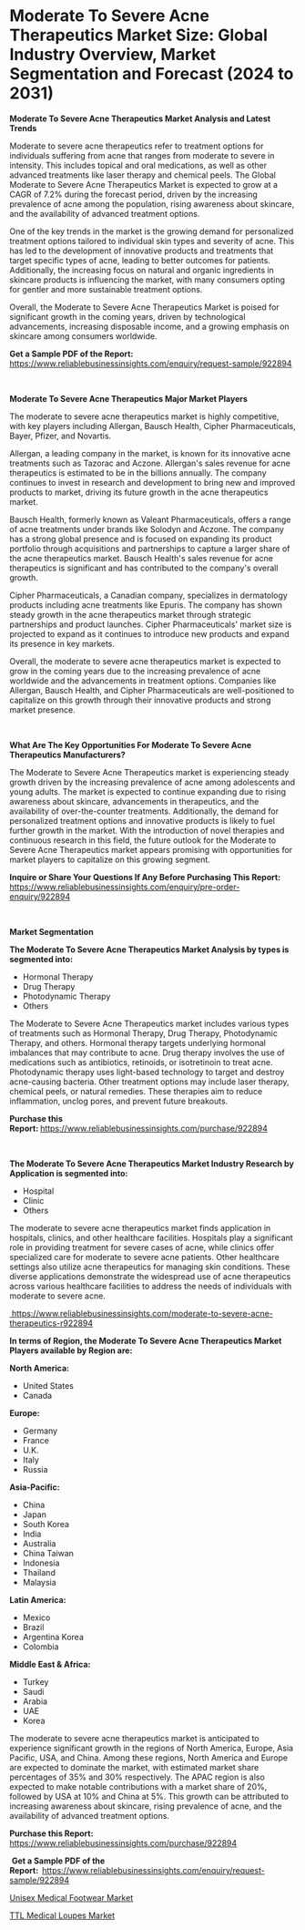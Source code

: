 <p><h1>Moderate To Severe Acne Therapeutics Market Size: Global Industry Overview, Market Segmentation and Forecast (2024 to 2031)</h1></p><p><strong>Moderate To Severe Acne Therapeutics Market Analysis and Latest Trends</strong></p>
<p><p>Moderate to severe acne therapeutics refer to treatment options for individuals suffering from acne that ranges from moderate to severe in intensity. This includes topical and oral medications, as well as other advanced treatments like laser therapy and chemical peels. The Global Moderate to Severe Acne Therapeutics Market is expected to grow at a CAGR of 7.2% during the forecast period, driven by the increasing prevalence of acne among the population, rising awareness about skincare, and the availability of advanced treatment options.</p><p>One of the key trends in the market is the growing demand for personalized treatment options tailored to individual skin types and severity of acne. This has led to the development of innovative products and treatments that target specific types of acne, leading to better outcomes for patients. Additionally, the increasing focus on natural and organic ingredients in skincare products is influencing the market, with many consumers opting for gentler and more sustainable treatment options.</p><p>Overall, the Moderate to Severe Acne Therapeutics Market is poised for significant growth in the coming years, driven by technological advancements, increasing disposable income, and a growing emphasis on skincare among consumers worldwide.</p></p>
<p><strong>Get a Sample PDF of the Report:&nbsp;</strong> <a href="https://www.reliablebusinessinsights.com/enquiry/request-sample/922894">https://www.reliablebusinessinsights.com/enquiry/request-sample/922894</a></p>
<p>&nbsp;</p>
<p><strong>Moderate To Severe Acne Therapeutics Major Market Players</strong></p>
<p><p>The moderate to severe acne therapeutics market is highly competitive, with key players including Allergan, Bausch Health, Cipher Pharmaceuticals, Bayer, Pfizer, and Novartis. </p><p>Allergan, a leading company in the market, is known for its innovative acne treatments such as Tazorac and Aczone. Allergan's sales revenue for acne therapeutics is estimated to be in the billions annually. The company continues to invest in research and development to bring new and improved products to market, driving its future growth in the acne therapeutics market. </p><p>Bausch Health, formerly known as Valeant Pharmaceuticals, offers a range of acne treatments under brands like Solodyn and Aczone. The company has a strong global presence and is focused on expanding its product portfolio through acquisitions and partnerships to capture a larger share of the acne therapeutics market. Bausch Health's sales revenue for acne therapeutics is significant and has contributed to the company's overall growth.</p><p>Cipher Pharmaceuticals, a Canadian company, specializes in dermatology products including acne treatments like Epuris. The company has shown steady growth in the acne therapeutics market through strategic partnerships and product launches. Cipher Pharmaceuticals' market size is projected to expand as it continues to introduce new products and expand its presence in key markets.</p><p>Overall, the moderate to severe acne therapeutics market is expected to grow in the coming years due to the increasing prevalence of acne worldwide and the advancements in treatment options. Companies like Allergan, Bausch Health, and Cipher Pharmaceuticals are well-positioned to capitalize on this growth through their innovative products and strong market presence.</p></p>
<p>&nbsp;</p>
<p><strong>What Are The Key Opportunities For Moderate To Severe Acne Therapeutics Manufacturers?</strong></p>
<p><p>The Moderate to Severe Acne Therapeutics market is experiencing steady growth driven by the increasing prevalence of acne among adolescents and young adults. The market is expected to continue expanding due to rising awareness about skincare, advancements in therapeutics, and the availability of over-the-counter treatments. Additionally, the demand for personalized treatment options and innovative products is likely to fuel further growth in the market. With the introduction of novel therapies and continuous research in this field, the future outlook for the Moderate to Severe Acne Therapeutics market appears promising with opportunities for market players to capitalize on this growing segment.</p></p>
<p><strong>Inquire or Share Your Questions If Any Before Purchasing This Report:</strong> <a href="https://www.reliablebusinessinsights.com/enquiry/pre-order-enquiry/922894">https://www.reliablebusinessinsights.com/enquiry/pre-order-enquiry/922894</a></p>
<p>&nbsp;</p>
<p><strong>Market Segmentation</strong></p>
<p><strong>The Moderate To Severe Acne Therapeutics Market Analysis by types is segmented into:</strong></p>
<p><ul><li>Hormonal Therapy</li><li>Drug Therapy</li><li>Photodynamic Therapy</li><li>Others</li></ul></p>
<p><p>The Moderate to Severe Acne Therapeutics market includes various types of treatments such as Hormonal Therapy, Drug Therapy, Photodynamic Therapy, and others. Hormonal therapy targets underlying hormonal imbalances that may contribute to acne. Drug therapy involves the use of medications such as antibiotics, retinoids, or isotretinoin to treat acne. Photodynamic therapy uses light-based technology to target and destroy acne-causing bacteria. Other treatment options may include laser therapy, chemical peels, or natural remedies. These therapies aim to reduce inflammation, unclog pores, and prevent future breakouts.</p></p>
<p><strong>Purchase this Report:&nbsp;</strong><a href="https://www.reliablebusinessinsights.com/purchase/922894">https://www.reliablebusinessinsights.com/purchase/922894</a></p>
<p>&nbsp;</p>
<p><strong>The Moderate To Severe Acne Therapeutics Market Industry Research by Application is segmented into:</strong></p>
<p><ul><li>Hospital</li><li>Clinic</li><li>Others</li></ul></p>
<p><p>The moderate to severe acne therapeutics market finds application in hospitals, clinics, and other healthcare facilities. Hospitals play a significant role in providing treatment for severe cases of acne, while clinics offer specialized care for moderate to severe acne patients. Other healthcare settings also utilize acne therapeutics for managing skin conditions. These diverse applications demonstrate the widespread use of acne therapeutics across various healthcare facilities to address the needs of individuals with moderate to severe acne.</p></p>
<p><a href="https://www.reliablebusinessinsights.com/moderate-to-severe-acne-therapeutics-r922894">&nbsp;https://www.reliablebusinessinsights.com/moderate-to-severe-acne-therapeutics-r922894</a></p>
<p><strong>In terms of Region, the Moderate To Severe Acne Therapeutics Market Players available by Region are:</strong></p>
<p>
    <p> <strong> North America: </strong>
        <ul>
            <li>United States</li>
            <li>Canada</li>
        </ul>
        </p> 
    <p> <strong> Europe: </strong>
        <ul>
            <li>Germany</li>
            <li>France</li>
            <li>U.K.</li>
            <li>Italy</li>
            <li>Russia</li>
        </ul>
        </p> 
    <p> <strong> Asia-Pacific: </strong>
        <ul>
            <li>China</li>
            <li>Japan</li>
            <li>South Korea</li>
            <li>India</li>
            <li>Australia</li>
            <li>China Taiwan</li>
            <li>Indonesia</li>
            <li>Thailand</li>
            <li>Malaysia</li>
        </ul>
        </p> 
    <p> <strong> Latin America: </strong>
        <ul>
            <li>Mexico</li>
            <li>Brazil</li>
            <li>Argentina Korea</li>
            <li>Colombia</li>
        </ul>
        </p> 
    <p> <strong> Middle East & Africa: </strong>
        <ul>
            <li>Turkey</li>
            <li>Saudi</li>
            <li>Arabia</li>
            <li>UAE</li>
            <li>Korea</li>
        </ul>
    </p>
    </p>
<p><p>The moderate to severe acne therapeutics market is anticipated to experience significant growth in the regions of North America, Europe, Asia Pacific, USA, and China. Among these regions, North America and Europe are expected to dominate the market, with estimated market share percentages of 35% and 30% respectively. The APAC region is also expected to make notable contributions with a market share of 20%, followed by USA at 10% and China at 5%. This growth can be attributed to increasing awareness about skincare, rising prevalence of acne, and the availability of advanced treatment options.</p></p>
<p><strong>Purchase this Report: </strong><a href="https://www.reliablebusinessinsights.com/purchase/922894">https://www.reliablebusinessinsights.com/purchase/922894</a></p>
<p>&nbsp;<strong>Get a Sample PDF of the Report:&nbsp;&nbsp;</strong><a href="https://www.reliablebusinessinsights.com/enquiry/request-sample/922894">https://www.reliablebusinessinsights.com/enquiry/request-sample/922894</a></p>
<p><strong></strong></p>
<p><p><a href="https://github.com/sajonf007/Market-Research-Report-List-1/blob/main/unisex-medical-footwear-market.md">Unisex Medical Footwear Market</a></p><p><a href="https://github.com/qdaxyrhp12/Market-Research-Report-List-1/blob/main/ttl-medical-loupes-market.md">TTL Medical Loupes Market</a></p></p>